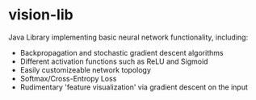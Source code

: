 # vision-lib

Java Library implementing basic neural network functionality, including:
- Backpropagation and stochastic gradient descent algorithms
- Different activation functions such as ReLU and Sigmoid
- Easily customizeable network topology
- Softmax/Cross-Entropy Loss
- Rudimentary 'feature visualization' via gradient descent on the input
